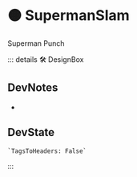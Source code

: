 
# 🟠 <moto>SupermanSlam</moto>

Superman Punch

::: details 🛠 <dev>DesignBox</dev>

## DevNotes

-

## DevState

```py
`TagsToHeaders: False`
```

:::

